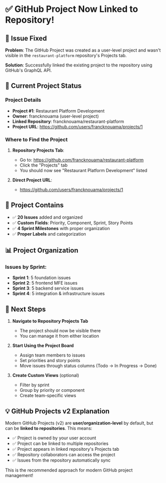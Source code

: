 # ✅ GitHub Project Now Linked to Repository!

## 🔧 Issue Fixed

**Problem**: The GitHub Project was created as a user-level project and wasn't visible in the `restaurant-platform` repository's Projects tab.

**Solution**: Successfully linked the existing project to the repository using GitHub's GraphQL API.

## 📍 Current Project Status

### **Project Details**
- **Project #1**: Restaurant Platform Development
- **Owner**: francknouama (user-level project)
- **Linked Repository**: francknouama/restaurant-platform
- **Project URL**: https://github.com/users/francknouama/projects/1

### **Where to Find the Project**

1. **Repository Projects Tab**: 
   - Go to: https://github.com/francknouama/restaurant-platform
   - Click the "Projects" tab
   - You should now see "Restaurant Platform Development" listed

2. **Direct Project URL**: 
   - https://github.com/users/francknouama/projects/1

## 🎯 Project Contains

- ✅ **20 Issues** added and organized
- ✅ **Custom Fields**: Priority, Component, Sprint, Story Points
- ✅ **4 Sprint Milestones** with proper organization
- ✅ **Proper Labels** and categorization

## 📊 Project Organization

### **Issues by Sprint**:
- **Sprint 1**: 5 foundation issues
- **Sprint 2**: 5 frontend MFE issues  
- **Sprint 3**: 5 backend service issues
- **Sprint 4**: 5 integration & infrastructure issues

## 🚀 Next Steps

1. **Navigate to Repository Projects Tab**
   - The project should now be visible there
   - You can manage it from either location

2. **Start Using the Project Board**
   - Assign team members to issues
   - Set priorities and story points
   - Move issues through status columns (Todo → In Progress → Done)

3. **Create Custom Views** (optional)
   - Filter by sprint
   - Group by priority or component
   - Create team-specific views

## 💡 GitHub Projects v2 Explanation

Modern GitHub Projects (v2) are **user/organization-level** by default, but can be **linked to repositories**. This means:

- ✅ Project is owned by your user account
- ✅ Project can be linked to multiple repositories
- ✅ Project appears in linked repository's Projects tab
- ✅ Repository collaborators can access the project
- ✅ Issues from the repository automatically sync

This is the recommended approach for modern GitHub project management!